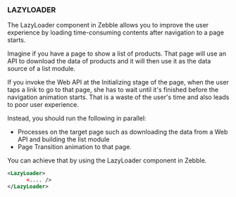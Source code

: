 
### LAZYLOADER

The LazyLoader component in Zebble allows you to improve the user experience by loading time-consuming contents after navigation to a page starts.

Imagine if you have a page to show a list of products. That page will use an API to download the data of products and it will then use it as the data source of a list module.

If you invoke the Web API at the Initializing stage of the page, when the user taps a link to go to that page, she has to wait until it's finished before the navigation animation starts. That is a waste of the user's time and also leads to poor user experience.

Instead, you should run the following in parallel:

- Processes on the target page such as downloading the data from a Web API and building the list module
- Page Transition animation to that page.

You can achieve that by using the LazyLoader component in Zebble.

```xml
<LazyLoader>
      <.... />
</LazyLoader>
```